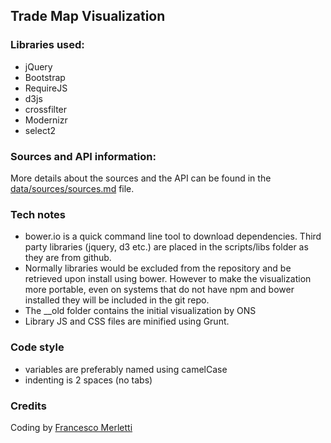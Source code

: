 ## Trade Map Visualization

### Libraries used:

* jQuery
* Bootstrap
* RequireJS
* d3js
* crossfilter
* Modernizr
* select2


### Sources and API information:

More details about the sources and the API can be found in the [data/sources/sources.md](data/sources/sources.md) file.

### Tech notes

* bower.io is a quick command line tool to download dependencies. Third party libraries (jquery, d3 etc.) are placed in the scripts/libs folder as they are from github.
* Normally libraries would be excluded from the repository and be retrieved upon install using bower. However to make the visualization more portable, even on systems that do not have npm and bower installed they will be included in the git repo.
* The __old folder contains the initial visualization by ONS
* Library JS and CSS files are minified using Grunt.


### Code style

* variables are preferably named using camelCase
* indenting is 2 spaces (no tabs)


### Credits

Coding by [Francesco Merletti](http://fm.to.it)